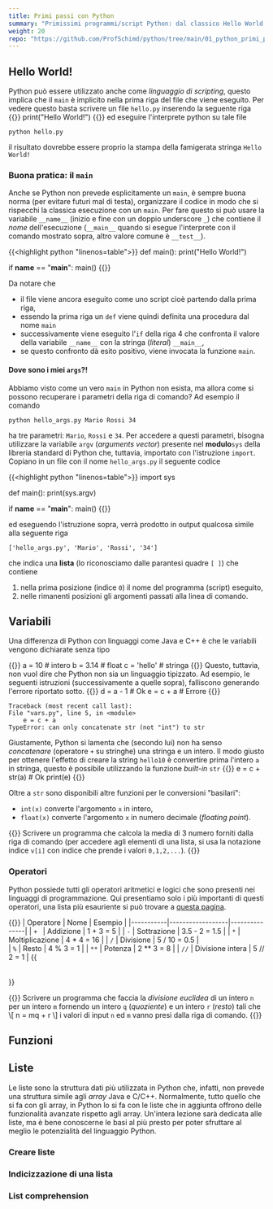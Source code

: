 ```yaml
---
title: Primi passi con Python
summary: "Primissimi programmi/script Python: dal classico Hello World!, all'utilizzo delle liste Python e della list comprehension."
weight: 20
repo: "https://github.com/ProfSchimd/python/tree/main/01_python_primi_passi"
---
```


## Hello World!
Python può essere utilizzato anche come *linguaggio di scripting*, questo implica che
il ``main`` è implicito nella prima riga del file che viene eseguito. Per vedere
questo basta scrivere un file ``hello.py`` inserendo la seguente riga
{{<highlight python>}}
print("Hello World!")
{{</highlight>}}
ed eseguire l'interprete python su tale file

    python hello.py

il risultato dovrebbe essere proprio la stampa della famigerata stringa ``Hello World!``

### Buona pratica: il ``main``
Anche se Python non prevede esplicitamente un ``main``, è sempre buona norma (per evitare
futuri mal di testa), organizzare il codice in modo che si rispecchi la classica esecuzione
con un ``main``. Per fare questo si può usare la variabile ``__name__`` (inizio e fine con
un doppio underscore ``_``) che contiene il *nome* dell'esecuzione (``__main__`` quando si
esegue l'interprete con il comando mostrato sopra, altro valore comune è ``__test__``).

{{<highlight python "linenos=table">}}
def main():
    print("Hello World!")

if __name__ == "__main__":
    main()
{{</highlight>}}

Da notare che
* il file viene ancora eseguito come uno script cioè partendo dalla prima riga,
* essendo la prima riga un ``def`` viene quindi definita una procedura dal nome
``main``
* successivamente viene eseguito l'``if`` della riga 4 che confronta il valore
della variabile ``__name__`` con la stringa (*literal*) ``__main__``,
* se questo confronto dà esito positivo, viene invocata la funzione ``main``.

#### Dove sono i miei ``args``?!
Abbiamo visto come un vero ``main`` in Python non esista, ma allora come si
possono recuperare i parametri della riga di comando? Ad esempio il comando

    python hello_args.py Mario Rossi 34

ha tre parametri: ``Mario``, ``Rossi`` e ``34``. Per accedere a questi
parametri, bisogna utilizzare la variabile ``argv`` (*arguments vector*)
presente nel **modulo**``sys`` della libreria standard di Python che,
tuttavia, importato con l'istruzione ``import``. Copiano in un file
con il nome ``hello_args.py`` il seguente codice

{{<highlight python "linenos=table">}}
import sys

def main():
    print(sys.argv)

if __name__ == "__main__":
    main()
{{</highlight>}}

ed eseguendo l'istruzione sopra, verrà prodotto in output qualcosa simile
alla seguente riga

    ['hello_args.py', 'Mario', 'Rossi', '34']

che indica una **lista** (lo riconosciamo dalle parantesi quadre ``[ ]``)
che contiene
1. nella prima posizione (indice ``0``) il nome del programma (script) eseguito,
2. nelle rimanenti posizioni gli argomenti passati alla linea di comando.

## Variabili
Una differenza di Python con linguaggi come Java e C++ è che le variabili
vengono dichiarate senza tipo

{{<highlight python>}}
a = 10 # intero
b = 3.14 # float
c = 'hello' # stringa
{{</highlight>}}
Questo, tuttavia, non vuol dire che Python non sia un linguaggio tipizzato.
Ad esempio, le seguenti istruzioni (successivamente a quelle sopra), falliscono
generando l'errore riportato sotto.
{{<highlight python>}}
d = a - 1 # Ok
e = c + a # Errore
{{</highlight>}}

    Traceback (most recent call last):
    File "vars.py", line 5, in <module>
        e = c + a
    TypeError: can only concatenate str (not "int") to str

Giustamente, Python si lamenta che (secondo lui) non ha senso
*concatenare* (operatore ``+`` su stringhe) una stringa e un intero.
Il modo giusto per ottenere l'effetto di creare la string ``hello10``
è convertire prima l'intero ``a`` in stringa, questo è possibile
utilizzando la funzione *built-in* ``str``
{{<highlight python>}}
e = c + str(a) # Ok
print(e)
{{</highlight>}}

Oltre a ``str`` sono disponibili altre funzioni per le conversioni "basilari":
* ``int(x)`` converte l'argomento ``x`` in intero,
* ``float(x)`` converte l'argomento ``x`` in numero decimale (*floating point*).

{{<exercise>}}
Scrivere un programma che calcola la media di 3 numero forniti dalla riga di comando
(per accedere agli elementi di una lista, si usa la notazione indice ``v[i]`` con indice
che prende i valori ``0,1,2,...``).
{{</exercise>}}

### Operatori
Python possiede tutti gli operatori aritmetici e logici che sono presenti nei linguaggi
di programmazione. Qui presentiamo solo i più importanti di questi operatori, una lista
più esauriente si può trovare a [questa pagina](https://www.w3schools.com/python/python_operators.asp).

{{<table>}}
| Operatore | Nome             | Esempio       |
|-----------|------------------|---------------|
|  ``+ ``   | Addizione        | 1 + 3 = 5     |
|  ``-``    | Sottrazione      | 3.5 - 2 = 1.5 |
|  ``*``    | Moltiplicazione  | 4 * 4 = 16    |
|  ``/``    | Divisione	       | 5 / 10 = 0.5  |	
|  ``%``    | Resto	           | 4 % 3 = 1	   |
|  ``**``   | Potenza	       | 2 ** 3 = 8	   |
|  ``//``   | Divisione intera | 5 // 2 = 1    |
{{</table>}}

{{<exercise>}}
Scrivere un programma che faccia la *divisione euclidea* di un intero ``n`` per un
intero ``m`` fornendo un intero ``q`` (*quoziente*) e un intero ``r`` (*resto*) tali
che
\\[ n = mq + r \\]
i valori di input ``n`` ed ``m`` vanno presi dalla riga di comando.
{{</exercise>}}

## Funzioni

## Liste

Le liste sono la struttura dati più utilizzata in Python che, infatti, non
prevede una struttura simile agli *array* Java e C/C++. Normalmente, tutto
quello che si fa con gli array, in Python lo si fa con le liste che in aggiunta
offrono delle funzionalità avanzate rispetto agli array. Un'intera lezione
sarà dedicata alle liste, ma è bene conoscerne le basi al più presto per poter
sfruttare al meglio le potenzialità del linguaggio Python.

### Creare liste

### Indicizzazione di una lista

### List comprehension
